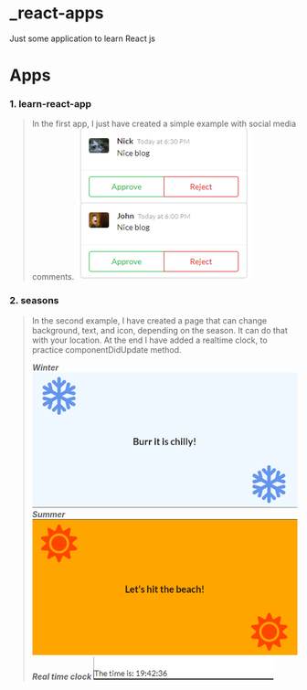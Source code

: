 # _react-apps
 Just some application to learn React js

# Apps

### 1. learn-react-app

> In the first app, I just have created a simple example with social media comments.
> ![img_2.png](img_2.png)
> 
### 2. seasons
> In the second example, I have created a page that can change background, text, and icon, depending on the season. It can do that with your location. At the end I have added a realtime clock, to practice componentDidUpdate method.
> 
> ***Winter***
> ![img_3.png](img_3.png)
> ***Summer***
> ![img_4.png](img_4.png)
> ***Real time clock***
> ![img_5.png](img_5.png)
